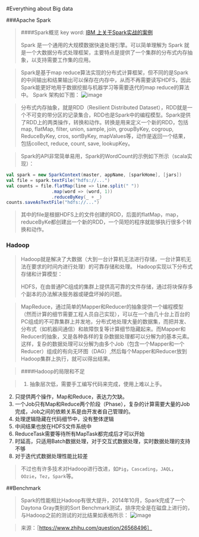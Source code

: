 #Everything about Big data

###Apache Spark
>####Spark概览
>key word: [IBM 上关于Spark实战的案例](http://www.ibm.com/search/csass/search/?q=spark%2B%E5%AE%9E%E6%88%98%2B%E7%8E%8B%E9%BE%99&dws=cndw&ibm-search.x=-655&ibm-search.y=-329&ibm-search=Search&sn=dw&lang=zh&cc=CN&ddr=&en=utf&lo=zh&hpp=20)
>
>Spark 是一个通用的大规模数据快速处理引擎。可以简单理解为 Spark 就是一个大数据分布式处理框架，主要特点是提供了一个集群的分布式内存抽象，以支持需要工作集的应用。

>Spark是基于map reduce算法实现的分布式计算框架，但不同的是Spark的中间输出和结果输出可以保存在内存中，从而不再需要读写HDFS，因此Spark能更好地用于数据挖掘与机器学习等需要迭代的map reduce的算法中。
>Spark 架构如下图：
>![image](http://7nj1qk.com1.z0.glb.clouddn.com/@/spark/intro/bdas.jpg)

>分布式内存抽象，就是RDD（Resilient Distributed Dataset），RDD就是一个不可变的带分区的记录集合，RDD也是Spark中的编程模型。Spark提供了RDD上的两类操作，转换和动作。转换是用来定义一个新的RDD，包括map, flatMap, filter, union, sample, join, groupByKey, cogroup, ReduceByKey, cros, sortByKey, mapValues等，动作是返回一个结果，包括collect, reduce, count, save, lookupKey。

>Spark的API非常简单易用，Spark的WordCount的示例如下所示（scala实现）：
```scala
val spark = new SparkContext(master, appName, [sparkHome], [jars])
val file = spark.textFile("hdfs://...")
val counts = file.flatMap(line => line.split(" "))
                 .map(word => (word, 1))
                 .reduceByKey(_ + _)
counts.saveAsTextFile("hdfs://...")
```
>其中的file是根据HDFS上的文件创建的RDD，后面的flatMap，map，reduceByKe都创建出一个新的RDD，一个简短的程序就能够执行很多个转换和动作。

### Hadoop

>Hadoop就是解决了大数据（大到一台计算机无法进行存储，一台计算机无法在要求的时间内进行处理）的可靠存储和处理。
>Hadoop实现以下分布式存储和计算模型：
>
>HDFS，在由普通PC组成的集群上提供高可靠的文件存储，通过将块保存多个副本的办法解决服务器或硬盘坏掉的问题。

>MapReduce，通过简单的Mapper和Reducer的抽象提供一个编程模型（然而计算的细节需要工程人员自己实现），可以在一个由几十台上百台的PC组成的不可靠集群上并发地，分布式地处理大量的数据集，而把并发、分布式（如机器间通信）和故障恢复等计算细节隐藏起来。而Mapper和Reducer的抽象，又是各种各样的复杂数据处理都可以分解为的基本元素。这样，复杂的数据处理可以分解为由多个Job（包含一个Mapper和一个Reducer）组成的有向无环图（DAG）,然后每个Mapper和Reducer放到Hadoop集群上执行，就可以得出结果。

>####Hadoop的局限和不足

>1. 抽象层次低，需要手工编写代码来完成，使用上难以上手。
2. 只提供两个操作，Map和Reduce，表达力欠缺。
3. 一个Job只有Map和Reduce两个阶段（Phase），复杂的计算需要大量的Job完成，Job之间的依赖关系是由开发者自己管理的。
4. 处理逻辑隐藏在代码细节中，没有整体逻辑
5. 中间结果也放在HDFS文件系统中
6. ReduceTask需要等待所有MapTask都完成后才可以开始
7. 时延高，只适用Batch数据处理，对于交互式数据处理，实时数据处理的支持不够
8. 对于迭代式数据处理性能比较差

>不过也有许多技术对Hadoop进行改进，如```Pig```，```Cascading```，```JAQL```，```OOzie```，```Tez```，```Spark```等。

##Benchmark
>Spark的性能相比Hadoop有很大提升，2014年10月，Spark完成了一个Daytona Gray类别的Sort Benchmark测试，排序完全是在磁盘上进行的，与Hadoop之前的测试的对比结果如表格所示：
![image](https://pic2.zhimg.com/029ab6e670fa8f5248d5120ab5fb3a59_b.jpg)


>来源：［https://www.zhihu.com/question/26568496］



[^scala]:Scala 语言是一门类 Java 的多范式语言，其设计初衷就是为了继承函数式编程的面向对象编程的各种特性，正如 Scala 语言官网 描述的那样:Object-Oriented Meets Functional, 就是给出了一个关于 Scala 语言特性的最简单明了的概括。
Spark 框架使用 Scala 语言开发，那么使用 Scala 语言开发 Spark 应用程序就变成一件很自然的事情，虽然 Spark 提供了面向 Python,Java 等语言的编程接口，但是从各个方面来看使用 Scala 编程都是最简单最容易理解的，特别是当程序出现异常或者是需要通过学习源码来定位问题时，您会发现学习 Scala 语言来编写 Spark 应用程序是多么有意义的事情。




